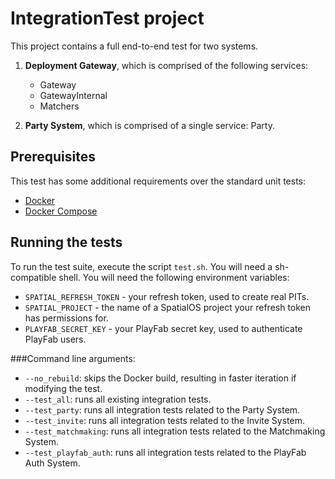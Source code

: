 # IntegrationTest project

This project contains a full end-to-end test for two systems.

1. **Deployment Gateway**, which is comprised of the following services:
   * Gateway
   * GatewayInternal
   * Matchers

2. **Party System**, which is comprised of a single service: Party.

## Prerequisites

This test has some additional requirements over the standard unit tests:

- [Docker](https://docs.docker.com/install/)
- [Docker Compose](https://docs.docker.com/compose/)

## Running the tests

To run the test suite, execute the script `test.sh`. You will need a sh-compatible shell. You will need the following environment variables:
- `SPATIAL_REFRESH_TOKEN` - your refresh token, used to create real PITs.
- `SPATIAL_PROJECT` - the name of a SpatialOS project your refresh token has permissions for.
- `PLAYFAB_SECRET_KEY` - your PlayFab secret key, used to authenticate PlayFab users.

###Command line arguments:
- `--no_rebuild`: skips the Docker build, resulting in faster iteration if modifying the test.
- `--test_all`: runs all existing integration tests.
- `--test_party`: runs all integration tests related to the Party System.
- `--test_invite`: runs all integration tests related to the Invite System.
- `--test_matchmaking`: runs all integration tests related to the Matchmaking System.
- `--test_playfab_auth`: runs all integration tests related to the PlayFab Auth System.
